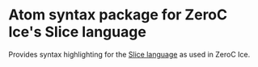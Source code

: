 # Atom syntax package for ZeroC Ice's Slice language

Provides syntax highlighting for the [Slice language](https://doc.zeroc.com/display/Ice36/The+Slice+Language) as used in ZeroC Ice.

